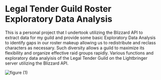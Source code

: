 # Legal Tender Guild Roster Exploratory Data Analysis
This is a personal project that I undertook utilizing the Blizzard API to extract data for my guild and provide some basic Exploratory Data Analysis to identify gaps in our roster makeup allowing us to redistribute and reclass characters as necessary. Such diversity allows a guild to maximize its flexibility and organize effective raid groups rapidly.
Various functions and exploratory data analyisis of the Legal Tender Guild on the Lightbringer server utilizing the Blizzard API.

![figure (1)](https://user-images.githubusercontent.com/61364738/143658717-7cec1252-661e-466e-bfc7-0a64ef7ff81c.jpg)
